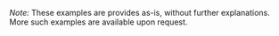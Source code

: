 *Note:* These examples are provides as-is, without further explanations. More such examples are available upon request.